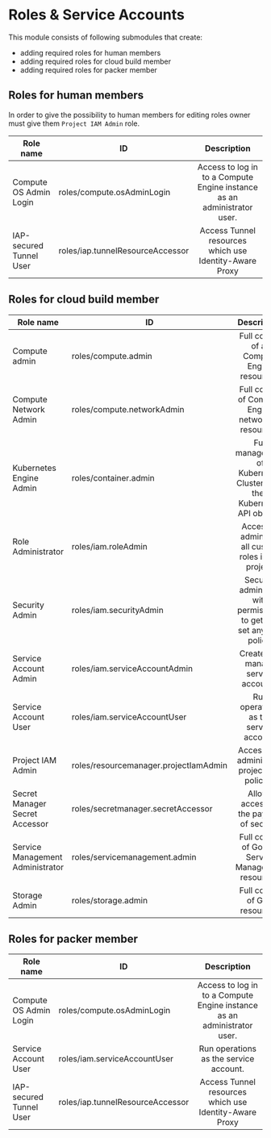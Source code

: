 # Roles & Service Accounts

This module consists of following submodules that create:

- adding required roles for human members
- adding required roles for cloud build member
- adding required roles for packer member

## Roles for human members

In order to give the possibility to human members for editing roles owner must give them `Project IAM Admin` role.

| Role name | ID | Description |
|------| ------|:--------:|
| Compute OS Admin Login | roles/compute.osAdminLogin | Access to log in to a Compute Engine instance as an administrator user.|
| IAP-secured Tunnel User | roles/iap.tunnelResourceAccessor | Access Tunnel resources which use Identity-Aware Proxy |

## Roles for cloud build member

| Role name | ID | Description |
|------| ------ | :--------:|
| Compute admin | roles/compute.admin  | Full control of all Compute Engine resources.|
| Compute Network Admin | roles/compute.networkAdmin | Full control of Compute Engine networking resources.|
| Kubernetes Engine Admin | roles/container.admin | Full management of Kubernetes Clusters and their Kubernetes API objects. |
| Role Administrator | roles/iam.roleAdmin | Access to administer all custom roles in the project.|
| Security Admin | roles/iam.securityAdmin | Security admin role, with permissions to get and set any IAM policy.|
| Service Account Admin | roles/iam.serviceAccountAdmin | Create and manage service accounts. |
| Service Account User | roles/iam.serviceAccountUser | Run operations as the service account. |
| Project IAM Admin | roles/resourcemanager.projectIamAdmin | Access and administer a project IAM policies. |
| Secret Manager Secret Accessor | roles/secretmanager.secretAccessor | Allows accessing the payload of secrets. |
| Service Management Administrator | roles/servicemanagement.admin | Full control of Google Service Management resources. |
| Storage Admin | roles/storage.admin | Full control of GCS resources. |

## Roles for packer member

| Role name | ID | Description |
|------| ------|:--------:|
| Compute OS Admin Login | roles/compute.osAdminLogin | Access to log in to a Compute Engine instance as an administrator user.|
| Service Account User | roles/iam.serviceAccountUser | Run operations as the service account. |
| IAP-secured Tunnel User | roles/iap.tunnelResourceAccessor | Access Tunnel resources which use Identity-Aware Proxy |